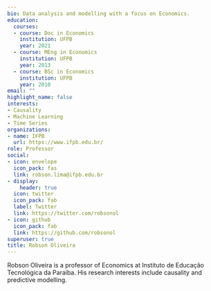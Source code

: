 ```yaml
---
bio: Data analysis and modelling with a focus on Economics.
education:
  courses:
  - course: Doc in Economics
    institution: UFPB
    year: 2021
  - course: MEng in Economics
    institution: UFPB
    year: 2013
  - course: BSc in Economics
    institution: UFPB
    year: 2010
email: ""
highlight_name: false
interests:
- Causality 
- Machine Learning
- Time Series
organizations:
- name: IFPB
  url: https://www.ifpb.edu.br/
role: Professor
social:
- icon: envelope
  icon_pack: fas
  link: robson.lima@ifpb.edu.br
- display:
    header: true
  icon: twitter
  icon_pack: fab
  label: Twitter
  link: https://twitter.com/robsonol
- icon: github
  icon_pack: fab
  link: https://github.com/robsonol
superuser: true
title: Robson Oliveira 
---
```


Robson Oliveira is a professor of Economics at Instituto de Educação Tecnológica da Paraíba. His research interests include causality and predictive modelling.

